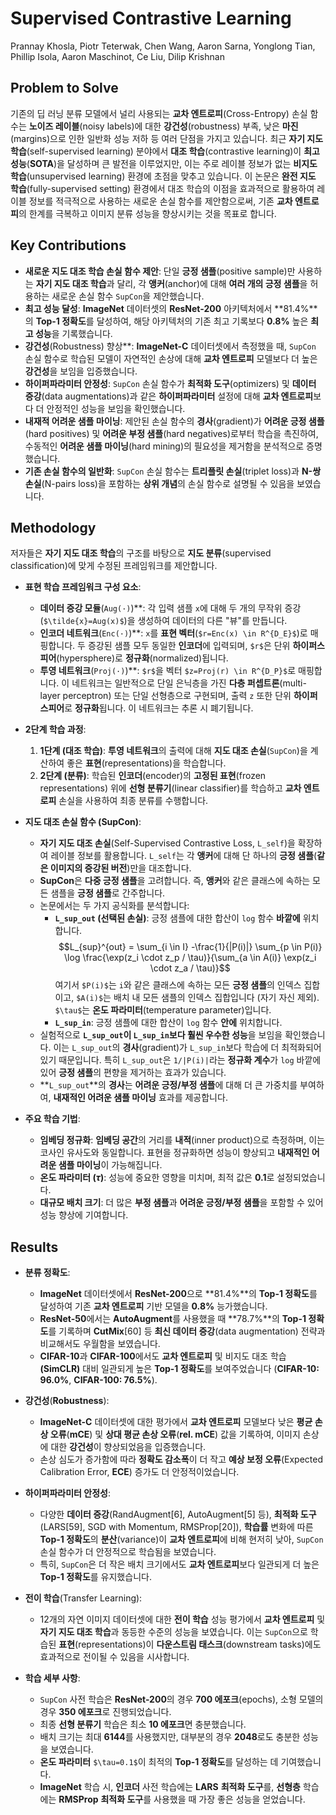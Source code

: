 # Supervised Contrastive Learning
Prannay Khosla, Piotr Teterwak, Chen Wang, Aaron Sarna, Yonglong Tian, Phillip Isola, Aaron Maschinot, Ce Liu, Dilip Krishnan

## Problem to Solve
기존의 딥 러닝 분류 모델에서 널리 사용되는 **교차 엔트로피**(Cross-Entropy) 손실 함수는 **노이즈 레이블**(noisy labels)에 대한 **강건성**(robustness) 부족, 낮은 **마진**(margins)으로 인한 일반화 성능 저하 등 여러 단점을 가지고 있습니다. 최근 **자기 지도 학습**(self-supervised learning) 분야에서 **대조 학습**(contrastive learning)이 **최고 성능**(**SOTA**)을 달성하며 큰 발전을 이루었지만, 이는 주로 레이블 정보가 없는 **비지도 학습**(unsupervised learning) 환경에 초점을 맞추고 있습니다. 이 논문은 **완전 지도 학습**(fully-supervised setting) 환경에서 대조 학습의 이점을 효과적으로 활용하여 레이블 정보를 적극적으로 사용하는 새로운 손실 함수를 제안함으로써, 기존 **교차 엔트로피**의 한계를 극복하고 이미지 분류 성능을 향상시키는 것을 목표로 합니다.

## Key Contributions
*   **새로운 지도 대조 학습 손실 함수 제안**: 단일 **긍정 샘플**(positive sample)만 사용하는 **자기 지도 대조 학습**과 달리, 각 **앵커**(anchor)에 대해 **여러 개의 긍정 샘플**을 허용하는 새로운 손실 함수 `SupCon`을 제안했습니다.
*   **최고 성능 달성**: **ImageNet** 데이터셋의 **ResNet-200** 아키텍처에서 **81.4%**의 **Top-1 정확도**를 달성하여, 해당 아키텍처의 기존 최고 기록보다 **0.8%** 높은 **최고 성능**을 기록했습니다.
*   **강건성**(Robustness) 향상**: **ImageNet-C** 데이터셋에서 측정했을 때, `SupCon` 손실 함수로 학습된 모델이 자연적인 손상에 대해 **교차 엔트로피** 모델보다 더 높은 **강건성**을 보임을 입증했습니다.
*   **하이퍼파라미터 안정성**: `SupCon` 손실 함수가 **최적화 도구**(optimizers) 및 **데이터 증강**(data augmentations)과 같은 **하이퍼파라미터** 설정에 대해 **교차 엔트로피**보다 더 안정적인 성능을 보임을 확인했습니다.
*   **내재적 어려운 샘플 마이닝**: 제안된 손실 함수의 **경사**(gradient)가 **어려운 긍정 샘플**(hard positives) 및 **어려운 부정 샘플**(hard negatives)로부터 학습을 촉진하여, 수동적인 **어려운 샘플 마이닝**(hard mining)의 필요성을 제거함을 분석적으로 증명했습니다.
*   **기존 손실 함수의 일반화**: `SupCon` 손실 함수는 **트리플릿 손실**(triplet loss)과 **N-쌍 손실**(N-pairs loss)을 포함하는 **상위 개념**의 손실 함수로 설명될 수 있음을 보였습니다.

## Methodology
저자들은 **자기 지도 대조 학습**의 구조를 바탕으로 **지도 분류**(supervised classification)에 맞게 수정된 프레임워크를 제안합니다.

*   **표현 학습 프레임워크 구성 요소**:
    *   **데이터 증강 모듈**(`Aug(·)`)**: 각 입력 샘플 `x`에 대해 두 개의 무작위 증강(`$\tilde{x}=Aug(x)$`)을 생성하여 데이터의 다른 "뷰"를 만듭니다.
    *   **인코더 네트워크**(`Enc(·)`)**: `x`를 **표현 벡터**(`$r=Enc(x) \in R^{D_E}$`)로 매핑합니다. 두 증강된 샘플 모두 동일한 **인코더**에 입력되며, `$r$`은 단위 **하이퍼스피어**(hypersphere)로 **정규화**(normalized)됩니다.
    *   **투영 네트워크**(`Proj(·)`)**: `$r$`을 벡터 `$z=Proj(r) \in R^{D_P}$`로 매핑합니다. 이 네트워크는 일반적으로 단일 은닉층을 가진 **다층 퍼셉트론**(multi-layer perceptron) 또는 단일 선형층으로 구현되며, 출력 `z` 또한 단위 **하이퍼스피어**로 **정규화**됩니다. 이 네트워크는 추론 시 폐기됩니다.

*   **2단계 학습 과정**:
    1.  **1단계 (대조 학습)**: **투영 네트워크**의 출력에 대해 **지도 대조 손실**(`SupCon`)을 계산하여 좋은 **표현**(representations)을 학습합니다.
    2.  **2단계 (분류)**: 학습된 **인코더**(encoder)의 **고정된 표현**(frozen representations) 위에 **선형 분류기**(linear classifier)를 학습하고 **교차 엔트로피** 손실을 사용하여 최종 분류를 수행합니다.

*   **지도 대조 손실 함수 (SupCon)**:
    *   **자기 지도 대조 손실**(Self-Supervised Contrastive Loss, `L_self`)을 확장하여 레이블 정보를 활용합니다. `L_self`는 각 **앵커**에 대해 단 하나의 **긍정 샘플**(**같은 이미지의 증강된 버전**)만을 대조합니다.
    *   **SupCon**은 **다중 긍정 샘플**을 고려합니다. 즉, **앵커**와 같은 클래스에 속하는 모든 샘플을 **긍정 샘플**로 간주합니다.
    *   논문에서는 두 가지 공식화를 분석합니다:
        *   **`L_sup_out` (선택된 손실)**: 긍정 샘플에 대한 합산이 `log` 함수 **바깥에** 위치합니다.
            $$L_{sup}^{out} = \sum_{i \in I} -\frac{1}{|P(i)|} \sum_{p \in P(i)} \log \frac{\exp(z_i \cdot z_p / \tau)}{\sum_{a \in A(i)} \exp(z_i \cdot z_a / \tau)}$$
            여기서 `$P(i)$`는 `i`와 같은 클래스에 속하는 모든 **긍정 샘플**의 인덱스 집합이고, `$A(i)$`는 배치 내 모든 샘플의 인덱스 집합입니다 (자기 자신 제외). `$\tau$`는 **온도 파라미터**(temperature parameter)입니다.
        *   **`L_sup_in`**: 긍정 샘플에 대한 합산이 `log` 함수 **안에** 위치합니다.
    *   실험적으로 **`L_sup_out`이 `L_sup_in`보다 훨씬 우수한 성능**을 보임을 확인했습니다. 이는 `L_sup_out`의 **경사**(gradient)가 `L_sup_in`보다 학습에 더 최적화되어 있기 때문입니다. 특히 `L_sup_out`은 `1/|P(i)|`라는 **정규화 계수**가 `log` 바깥에 있어 **긍정 샘플**의 편향을 제거하는 효과가 있습니다.
    *   **`L_sup_out`**의 **경사**는 **어려운 긍정/부정 샘플**에 대해 더 큰 가중치를 부여하여, **내재적인 어려운 샘플 마이닝** 효과를 제공합니다.

*   **주요 학습 기법**:
    *   **임베딩 정규화**: **임베딩 공간**의 거리를 **내적**(inner product)으로 측정하며, 이는 코사인 유사도와 동일합니다. 표현을 정규화하면 성능이 향상되고 **내재적인 어려운 샘플 마이닝**이 가능해집니다.
    *   **온도 파라미터 ($\tau$)**: 성능에 중요한 영향을 미치며, 최적 값은 **0.1**로 설정되었습니다.
    *   **대규모 배치 크기**: 더 많은 **부정 샘플**과 **어려운 긍정/부정 샘플**을 포함할 수 있어 성능 향상에 기여합니다.

## Results
*   **분류 정확도**:
    *   **ImageNet** 데이터셋에서 **ResNet-200**으로 **81.4%**의 **Top-1 정확도**를 달성하여 기존 **교차 엔트로피** 기반 모델을 **0.8%** 능가했습니다.
    *   **ResNet-50**에서는 **AutoAugment**를 사용했을 때 **78.7%**의 **Top-1 정확도**를 기록하며 **CutMix**[60] 등 **최신 데이터 증강**(data augmentation) 전략과 비교해서도 우월함을 보였습니다.
    *   **CIFAR-10**과 **CIFAR-100**에서도 **교차 엔트로피** 및 비지도 대조 학습 **(SimCLR)** 대비 일관되게 높은 **Top-1 정확도**를 보여주었습니다 (**CIFAR-10: 96.0%**, **CIFAR-100: 76.5%**).

*   **강건성**(**Robustness**):
    *   **ImageNet-C** 데이터셋에 대한 평가에서 **교차 엔트로피** 모델보다 낮은 **평균 손상 오류**(**mCE**) 및 **상대 평균 손상 오류**(**rel. mCE**) 값을 기록하여, 이미지 손상에 대한 **강건성**이 향상되었음을 입증했습니다.
    *   손상 심도가 증가함에 따라 **정확도 감소폭**이 더 작고 **예상 보정 오류**(Expected Calibration Error, **ECE**) 증가도 더 안정적이었습니다.

*   **하이퍼파라미터 안정성**:
    *   다양한 **데이터 증강**(RandAugment[6], AutoAugment[5] 등), **최적화 도구**(LARS[59], SGD with Momentum, RMSProp[20]), **학습률** 변화에 따른 **Top-1 정확도**의 **분산**(variance)이 **교차 엔트로피**에 비해 현저히 낮아, `SupCon` 손실 함수가 더 안정적으로 학습됨을 보였습니다.
    *   특히, `SupCon`은 더 작은 배치 크기에서도 **교차 엔트로피**보다 일관되게 더 높은 **Top-1 정확도**를 유지했습니다.

*   **전이 학습**(Transfer Learning):
    *   12개의 자연 이미지 데이터셋에 대한 **전이 학습** 성능 평가에서 **교차 엔트로피** 및 **자기 지도 대조 학습**과 동등한 수준의 성능을 보였습니다. 이는 `SupCon`으로 학습된 **표현**(representations)이 **다운스트림 태스크**(downstream tasks)에도 효과적으로 전이될 수 있음을 시사합니다.

*   **학습 세부 사항**:
    *   `SupCon` 사전 학습은 **ResNet-200**의 경우 **700 에포크**(epochs), 소형 모델의 경우 **350 에포크**로 진행되었습니다.
    *   최종 **선형 분류기** 학습은 최소 **10 에포크**면 충분했습니다.
    *   배치 크기는 최대 **6144**를 사용했지만, 대부분의 경우 **2048**로도 충분한 성능을 보였습니다.
    *   **온도 파라미터** `$\tau=0.1$`이 최적의 **Top-1 정확도**를 달성하는 데 기여했습니다.
    *   **ImageNet** 학습 시, **인코더** 사전 학습에는 **LARS** **최적화 도구**를, **선형층** 학습에는 **RMSProp** **최적화 도구**를 사용했을 때 가장 좋은 성능을 얻었습니다.